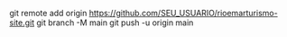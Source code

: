 git remote add origin https://github.com/SEU_USUARIO/rioemarturismo-site.git
git branch -M main
git push -u origin main
